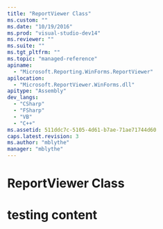 ```yaml
---
title: "ReportViewer Class"
ms.custom: ""
ms.date: "10/19/2016"
ms.prod: "visual-studio-dev14"
ms.reviewer: ""
ms.suite: ""
ms.tgt_pltfrm: ""
ms.topic: "managed-reference"
apiname: 
  - "Microsoft.Reporting.WinForms.ReportViewer"
apilocation: 
  - "Microsoft.ReportViewer.WinForms.dll"
apitype: "Assembly"
dev_langs: 
  - "CSharp"
  - "FSharp"
  - "VB"
  - "C++"
ms.assetid: 511ddc7c-5105-4d61-b7ae-71ae71744d60
caps.latest.revision: 3
ms.author: "mblythe"
manager: "mblythe"
---
```

# ReportViewer Class
# testing content